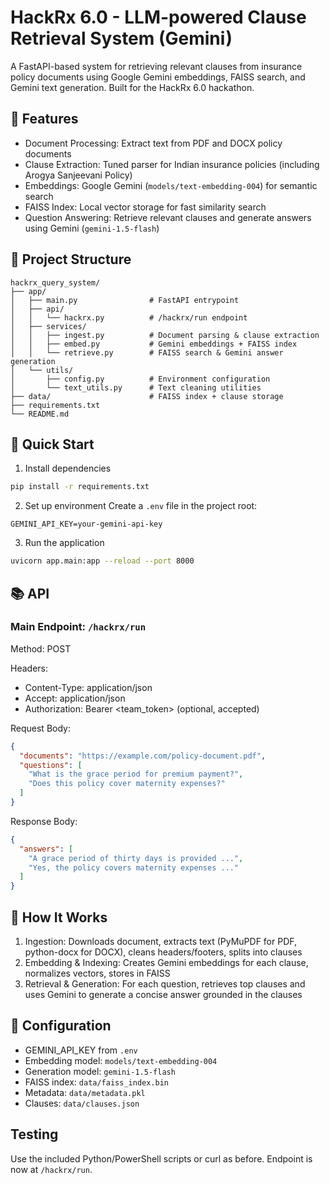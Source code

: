 # HackRx 6.0 - LLM-powered Clause Retrieval System (Gemini)

A FastAPI-based system for retrieving relevant clauses from insurance policy documents using Google Gemini embeddings, FAISS search, and Gemini text generation. Built for the HackRx 6.0 hackathon.

## 🎯 Features

- Document Processing: Extract text from PDF and DOCX policy documents
- Clause Extraction: Tuned parser for Indian insurance policies (including Arogya Sanjeevani Policy)
- Embeddings: Google Gemini (`models/text-embedding-004`) for semantic search
- FAISS Index: Local vector storage for fast similarity search
- Question Answering: Retrieve relevant clauses and generate answers using Gemini (`gemini-1.5-flash`)

## 📂 Project Structure

```
hackrx_query_system/
├── app/
│   ├── main.py                # FastAPI entrypoint
│   ├── api/
│   │   └── hackrx.py          # /hackrx/run endpoint
│   ├── services/
│   │   ├── ingest.py          # Document parsing & clause extraction
│   │   ├── embed.py           # Gemini embeddings + FAISS index
│   │   └── retrieve.py        # FAISS search & Gemini answer generation
│   └── utils/
│       ├── config.py          # Environment configuration
│       └── text_utils.py      # Text cleaning utilities
├── data/                      # FAISS index + clause storage
├── requirements.txt
└── README.md
```

## 🚀 Quick Start

1) Install dependencies
```bash
pip install -r requirements.txt
```

2) Set up environment
Create a `.env` file in the project root:
```env
GEMINI_API_KEY=your-gemini-api-key
```

3) Run the application
```bash
uvicorn app.main:app --reload --port 8000
```

## 📚 API

### Main Endpoint: `/hackrx/run`
Method: POST

Headers:
- Content-Type: application/json
- Accept: application/json
- Authorization: Bearer <team_token> (optional, accepted)

Request Body:
```json
{
  "documents": "https://example.com/policy-document.pdf",
  "questions": [
    "What is the grace period for premium payment?",
    "Does this policy cover maternity expenses?"
  ]
}
```

Response Body:
```json
{
  "answers": [
    "A grace period of thirty days is provided ...",
    "Yes, the policy covers maternity expenses ..."
  ]
}
```

## 🧠 How It Works

1. Ingestion: Downloads document, extracts text (PyMuPDF for PDF, python-docx for DOCX), cleans headers/footers, splits into clauses
2. Embedding & Indexing: Creates Gemini embeddings for each clause, normalizes vectors, stores in FAISS
3. Retrieval & Generation: For each question, retrieves top clauses and uses Gemini to generate a concise answer grounded in the clauses

## 🔧 Configuration
- GEMINI_API_KEY from `.env`
- Embedding model: `models/text-embedding-004`
- Generation model: `gemini-1.5-flash`
- FAISS index: `data/faiss_index.bin`
- Metadata: `data/metadata.pkl`
- Clauses: `data/clauses.json`

## Testing
Use the included Python/PowerShell scripts or curl as before. Endpoint is now at `/hackrx/run`.
